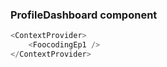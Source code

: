 ### ProfileDashboard component

```js
<ContextProvider>
    <FoocodingEp1 />
</ContextProvider>
```
